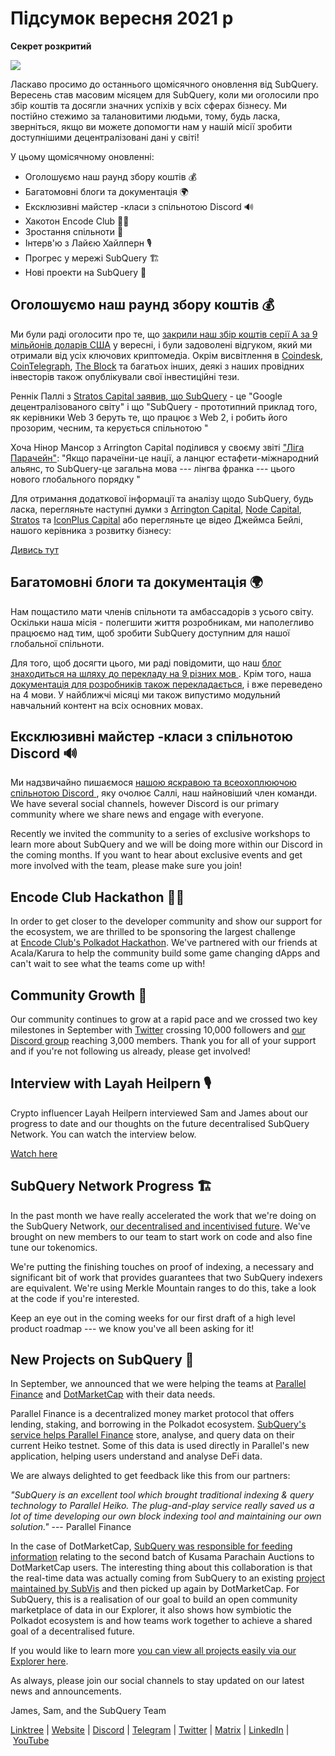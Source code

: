# Підсумок вересня 2021 р

**Секрет розкритий**

![](https://miro.medium.com/max/700/1*nU7PnYFMR6MMBfccYE_Ujg.png)

Ласкаво просимо до останнього щомісячного оновлення від SubQuery. Вересень став масовим місяцем для SubQuery, коли ми оголосили про збір коштів та досягли значних успіхів у всіх сферах бізнесу. Ми постійно стежимо за талановитими людьми, тому, будь ласка, зверніться, якщо ви можете допомогти нам у нашій місії зробити доступнішими децентралізовані дані у світі!

У цьому щомісячному оновленні:

- Оголошуємо наш раунд збору коштів 💰
- Багатомовні блоги та документація 🌍
- Ексклюзивні майстер -класи з спільнотою Discord 🔊
- Хакотон Encode Club 👩‍🎓
- Зростання спільноти 🚀
- Інтерв'ю з Лайєю Хайлперн 🎙
- Прогрес у мережі SubQuery 🏗
- Нові проекти на SubQuery 🤝

## Оголошуємо наш раунд збору коштів 💰

Ми були раді оголосити про те, що [закрили наш збір коштів серії А за 9 мільйонів доларів США](https://subquery.medium.com/series-a-1abed6c1c2af) у вересні, і були задоволені відгуком, який ми отримали від усіх ключових криптомедіа. Окрім висвітлення в [Coindesk](https://www.coindesk.com/business/2021/09/08/subquery-gets-9m-in-series-a-to-improve-access-to-blockchain-data-on-polkadot/), [CoinTelegraph](https://cointelegraph.com/news/subquery-raises-9m-for-polkadot-data-protocol), [The Block](https://www.theblockcrypto.com/post/116915/subquery-indexing-protocol-polkadot-funding-saft) та багатьох інших, деякі з наших провідних інвесторів також опублікували свої інвестиційні тези.

Реннік Паллі з [Stratos Capital заявив, що SubQuery](https://medium.com/stratos-technologies/the-google-of-the-decentralized-world-our-investment-in-subquery-e6e7d949b00a) - це "Google децентралізованого світу" і що "SubQuery - прототипний приклад того, як керівники Web 3 беруть те, що працює з Web 2, і робить його прозорим, чесним, та керується спільнотою "

Хоча Нінор Мансор з Arrington Capital поділився у своєму звіті ["Ліга Парачейн"](https://arringtonxrpcapital.com/2021/09/17/the-league-of-parachains-polkadot/): "Якщо парачеїни-це нації, а ланцюг естафети-міжнародний альянс, то SubQuery-це загальна мова --- лінгва франка --- цього нового глобального порядку "

Для отримання додаткової інформації та аналізу щодо SubQuery, будь ласка, перегляньте наступні думки з [Arrington Capital](https://arringtonxrpcapital.com/2021/09/08/building-the-multi-chain-world-announcing-our-investment-into-subquery/), [Node Capital](https://www.node.capital/blog-posts/a-subquery-to-supercharge-your-insights), [Stratos](https://medium.com/stratos-technologies/the-google-of-the-decentralized-world-our-investment-in-subquery-e6e7d949b00a) та [IconPlus Capital](https://medium.com/@iconpluscapital/understanding-the-aggregation-of-data-in-subquery-network-investment-thesis-90fe8f6b7abe) або перегляньте це відео Джеймса Бейлі, нашого керівника з розвитку бізнесу:

[Дивись тут](https://youtu.be/NRn3E-ERIds)

## Багатомовні блоги та документація 🌍

Нам пощастило мати членів спільноти та амбассадорiв з усього світу. Оскільки наша місія - полегшити життя розробникам, ми наполегливо працюємо над тим, щоб зробити SubQuery доступним для нашої глобальної спільноти.

Для того, щоб досягти цього, ми раді повідомити, що наш [блог знаходиться на шляху до перекладу на 9 різних мов ](https://blog.subquery.network/). Крім того, наша [документація для розробників також перекладається](https://doc.subquery.network/), i вже переведено на 4 мови. У найближчі місяці ми також випустимо модульний навчальний контент на всіх основних мовах.

## Ексклюзивні майстер -класи з спільнотою Discord 🔊

Ми надзвичайно пишаємося [ нашою яскравою та всеохоплюючою спільнотою Discord ](https://discord.com/invite/subquery), яку очолює Саллі, наш найновіший член команди. We have several social channels, however Discord is our primary community where we share news and engage with everyone.

Recently we invited the community to a series of exclusive workshops to learn more about SubQuery and we will be doing more within our Discord in the coming months. If you want to hear about exclusive events and get more involved with the team, please make sure you join!

## Encode Club Hackathon 👩‍🎓

In order to get closer to the developer community and show our support for the ecosystem, we are thrilled to be sponsoring the largest challenge at [Encode Club's Polkadot Hackathon](https://medium.com/encode-club/polkadot-hack-challenges-7cfeba1a4c0e). We've partnered with our friends at Acala/Karura to help the community build some game changing dApps and can't wait to see what the teams come up with!

## Community Growth 🚀

Our community continues to grow at a rapid pace and we crossed two key milestones in September with [Twitter](https://twitter.com/SubQueryNetwork) crossing 10,000 followers and [our Discord group](https://discord.com/invite/subquery) reaching 3,000 members. Thank you for all of your support and if you're not following us already, please get involved!

## Interview with Layah Heilpern 🎙

Crypto influencer Layah Heilpern interviewed Sam and James about our progress to date and our thoughts on the future decentralised SubQuery Network. You can watch the interview below.

[Watch here](https://youtu.be/WApnpFjEofg)

## SubQuery Network Progress 🏗

In the past month we have really accelerated the work that we're doing on the SubQuery Network, [our decentralised and incentivised future](https://subquery.medium.com/the-subquery-network-a-summary-46cde0acb010). We've brought on new members to our team to start work on code and also fine tune our tokenomics.

We're putting the finishing touches on proof of indexing, a necessary and significant bit of work that provides guarantees that two SubQuery indexers are equivalent. We're using Merkle Mountain ranges to do this, take a look at the code if you're interested.

Keep an eye out in the coming weeks for our first draft of a high level product roadmap --- we know you've all been asking for it!

## New Projects on SubQuery 🤝

In September, we announced that we were helping the teams at [Parallel Finance](https://parallel.fi/) and [DotMarketCap](http://www.dotmarketcap.com/) with their data needs.

Parallel Finance is a decentralized money market protocol that offers lending, staking, and borrowing in the Polkadot ecosystem. [SubQuery's service helps Parallel Finance](https://subquery.medium.com/parallel-finance-is-creating-the-next-defi-platform-using-subquery-6fc1e366985a) store, analyse, and query data on their current Heiko testnet. Some of this data is used directly in Parallel's new application, helping users understand and analyse DeFi data.

We are always delighted to get feedback like this from our partners:

_"SubQuery is an excellent tool which brought traditional indexing & query technology to Parallel Heiko. The plug-and-play service really saved us a lot of time developing our own block indexing tool and maintaining our own solution."_ --- Parallel Finance

In the case of DotMarketCap, [SubQuery was responsible for feeding information](https://subquery.medium.com/dotmarketcap-2-0-launches-with-support-from-subquery-and-subvis-ef85b5e0ee31) relating to the second batch of Kusama Parachain Auctions to DotMarketCap users. The interesting thing about this collaboration is that the real-time data was actually coming from SubQuery to an existing [project maintained by SubVis](https://explorer.subquery.network/subquery/subvis-io/kusama-auction) and then picked up again by DotMarketCap. For SubQuery, this is a realisation of our goal to build an open community marketplace of data in our Explorer, it also shows how symbiotic the Polkadot ecosystem is and how teams work together to achieve a shared goal of a decentralised future.

If you would like to learn more [you can view all projects easily via our Explorer here](https://explorer.subquery.network/).

As always, please join our social channels to stay updated on our latest news and announcements.

James, Sam, and the SubQuery Team

[Linktree](https://linktr.ee/subquerynetwork) | [Website](https://subquery.network/) | [Discord](https://discord.com/invite/78zg8aBSMG) | [Telegram](https://t.me/subquerynetwork) | [Twitter](https://twitter.com/subquerynetwork) | [Matrix](https://matrix.to/#/#subquery:matrix.org) | [LinkedIn](https://www.linkedin.com/company/subquery) | [YouTube](https://www.youtube.com/channel/UCi1a6NUUjegcLHDFLr7CqLw)
